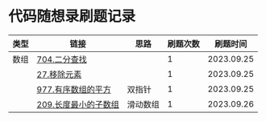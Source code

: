 # 代码随想录刷题记录

| 类型 | 链接                                                         | 思路     | 刷题次数 | 刷题时间   |
| ---- | ------------------------------------------------------------ | -------- | -------- | ---------- |
| 数组 | [704.二分查找](https://leetcode.cn/problems/binary-search/description/) |          | 1        | 2023.09.25 |
|      | [27.移除元素](https://leetcode.cn/problems/remove-element/)  |          | 1        | 2023.09.25 |
|      | [977.有序数组的平方](https://leetcode.cn/problems/squares-of-a-sorted-array/) | 双指针   | 1        | 2023.09.25 |
|      | [209.长度最小的子数组](https://leetcode.cn/problems/minimum-size-subarray-sum/) | 滑动数组 | 1        | 2023.09.26 |

